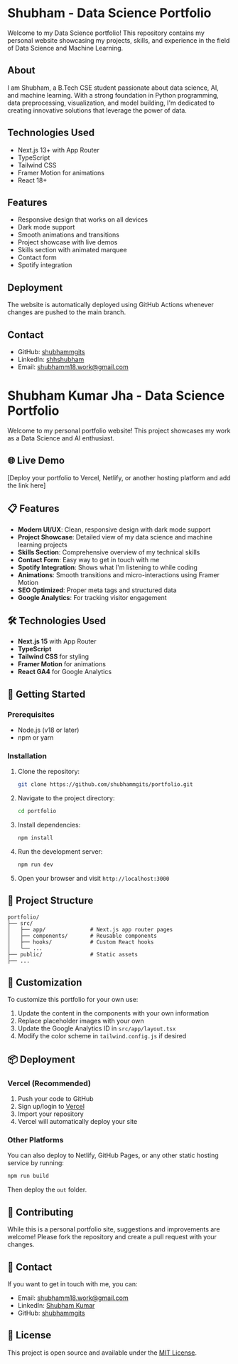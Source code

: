 # Shubham - Data Science Portfolio

Welcome to my Data Science portfolio! This repository contains my personal website showcasing my projects, skills, and experience in the field of Data Science and Machine Learning.

## About

I am Shubham, a B.Tech CSE student passionate about data science, AI, and machine learning. With a strong foundation in Python programming, data preprocessing, visualization, and model building, I'm dedicated to creating innovative solutions that leverage the power of data.

## Technologies Used

- Next.js 13+ with App Router
- TypeScript
- Tailwind CSS
- Framer Motion for animations
- React 18+

## Features

- Responsive design that works on all devices
- Dark mode support
- Smooth animations and transitions
- Project showcase with live demos
- Skills section with animated marquee
- Contact form
- Spotify integration

## Deployment

The website is automatically deployed using GitHub Actions whenever changes are pushed to the main branch.

## Contact

- GitHub: [shubhammgits](https://github.com/shubhammgits)
- LinkedIn: [shhshubham](https://www.linkedin.com/in/shhshubham/)
- Email: shubhamm18.work@gmail.com

# Shubham Kumar Jha - Data Science Portfolio

Welcome to my personal portfolio website! This project showcases my work as a Data Science and AI enthusiast.

## 🌐 Live Demo

[Deploy your portfolio to Vercel, Netlify, or another hosting platform and add the link here]

## 📋 Features

- **Modern UI/UX**: Clean, responsive design with dark mode support
- **Project Showcase**: Detailed view of my data science and machine learning projects
- **Skills Section**: Comprehensive overview of my technical skills
- **Contact Form**: Easy way to get in touch with me
- **Spotify Integration**: Shows what I'm listening to while coding
- **Animations**: Smooth transitions and micro-interactions using Framer Motion
- **SEO Optimized**: Proper meta tags and structured data
- **Google Analytics**: For tracking visitor engagement

## 🛠️ Technologies Used

- **Next.js 15** with App Router
- **TypeScript**
- **Tailwind CSS** for styling
- **Framer Motion** for animations
- **React GA4** for Google Analytics

## 🚀 Getting Started

### Prerequisites

- Node.js (v18 or later)
- npm or yarn

### Installation

1. Clone the repository:
   ```bash
   git clone https://github.com/shubhammgits/portfolio.git
   ```

2. Navigate to the project directory:
   ```bash
   cd portfolio
   ```

3. Install dependencies:
   ```bash
   npm install
   ```

4. Run the development server:
   ```bash
   npm run dev
   ```

5. Open your browser and visit `http://localhost:3000`

## 📁 Project Structure

```
portfolio/
├── src/
│   ├── app/              # Next.js app router pages
│   ├── components/       # Reusable components
│   ├── hooks/            # Custom React hooks
│   └── ...
├── public/               # Static assets
├── ...
```

## 🎨 Customization

To customize this portfolio for your own use:

1. Update the content in the components with your own information
2. Replace placeholder images with your own
3. Update the Google Analytics ID in `src/app/layout.tsx`
4. Modify the color scheme in `tailwind.config.js` if desired

## 📦 Deployment

### Vercel (Recommended)

1. Push your code to GitHub
2. Sign up/login to [Vercel](https://vercel.com)
3. Import your repository
4. Vercel will automatically deploy your site

### Other Platforms

You can also deploy to Netlify, GitHub Pages, or any other static hosting service by running:

```bash
npm run build
```

Then deploy the `out` folder.

## 🤝 Contributing

While this is a personal portfolio site, suggestions and improvements are welcome! Please fork the repository and create a pull request with your changes.

## 📧 Contact

If you want to get in touch with me, you can:

- Email: shubhamm18.work@gmail.com
- LinkedIn: [Shubham Kumar](https://www.linkedin.com/in/shhshubham/)
- GitHub: [shubhammgits](https://github.com/shubhammgits)

## 📄 License

This project is open source and available under the [MIT License](LICENSE).